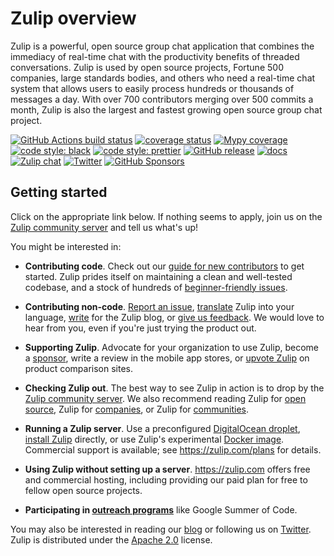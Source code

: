 # Zulip overview

Zulip is a powerful, open source group chat application that combines the
immediacy of real-time chat with the productivity benefits of threaded
conversations. Zulip is used by open source projects, Fortune 500 companies,
large standards bodies, and others who need a real-time chat system that
allows users to easily process hundreds or thousands of messages a day. With
over 700 contributors merging over 500 commits a month, Zulip is also the
largest and fastest growing open source group chat project.

[![GitHub Actions build status](https://github.com/zulip/zulip/actions/workflows/zulip-ci.yml/badge.svg)](https://github.com/zulip/zulip/actions/workflows/zulip-ci.yml?query=branch%3Amain)
[![coverage status](https://img.shields.io/codecov/c/github/zulip/zulip/main.svg)](https://codecov.io/gh/zulip/zulip)
[![Mypy coverage](https://img.shields.io/badge/mypy-100%25-green.svg)][mypy-coverage]
[![code style: black](https://img.shields.io/badge/code%20style-black-000000.svg)](https://github.com/psf/black)
[![code style: prettier](https://img.shields.io/badge/code_style-prettier-ff69b4.svg)](https://github.com/prettier/prettier)
[![GitHub release](https://img.shields.io/github/release/zulip/zulip.svg)](https://github.com/zulip/zulip/releases/latest)
[![docs](https://readthedocs.org/projects/zulip/badge/?version=latest)](https://zulip.readthedocs.io/en/latest/)
[![Zulip chat](https://img.shields.io/badge/zulip-join_chat-brightgreen.svg)](https://chat.zulip.org)
[![Twitter](https://img.shields.io/badge/twitter-@zulip-blue.svg?style=flat)](https://twitter.com/zulip)
[![GitHub Sponsors](https://img.shields.io/github/sponsors/zulip)](https://github.com/sponsors/zulip)

[mypy-coverage]: https://blog.zulip.org/2016/10/13/static-types-in-python-oh-mypy/

## Getting started

Click on the appropriate link below. If nothing seems to apply,
join us on the
[Zulip community server](https://zulip.com/developer-community/)
and tell us what's up!

You might be interested in:

- **Contributing code**. Check out our
  [guide for new contributors](https://zulip.readthedocs.io/en/latest/overview/contributing.html)
  to get started.  Zulip prides itself on maintaining a clean and
  well-tested codebase, and a stock of hundreds of
  [beginner-friendly issues][beginner-friendly].

- **Contributing non-code**.
  [Report an issue](https://zulip.readthedocs.io/en/latest/overview/contributing.html#reporting-issues),
  [translate](https://zulip.readthedocs.io/en/latest/translating/translating.html) Zulip
  into your language,
  [write](https://zulip.readthedocs.io/en/latest/overview/contributing.html#zulip-outreach)
  for the Zulip blog, or
  [give us feedback](https://zulip.readthedocs.io/en/latest/overview/contributing.html#user-feedback). We
  would love to hear from you, even if you're just trying the product out.

- **Supporting Zulip**. Advocate for your organization to use Zulip, become a [sponsor](https://github.com/sponsors/zulip), write a
  review in the mobile app stores, or
  [upvote Zulip](https://zulip.readthedocs.io/en/latest/overview/contributing.html#zulip-outreach) on
  product comparison sites.

- **Checking Zulip out**. The best way to see Zulip in action is to drop by
  the
  [Zulip community server](https://zulip.com/developer-community/). We
  also recommend reading Zulip for
  [open source](https://zulip.com/for/open-source/), Zulip for
  [companies](https://zulip.com/for/companies/), or Zulip for
  [communities](https://zulip.com/for/working-groups-and-communities/).

- **Running a Zulip server**. Use a preconfigured [DigitalOcean droplet](https://marketplace.digitalocean.com/apps/zulip),
  [install Zulip](https://zulip.readthedocs.io/en/stable/production/install.html)
  directly, or use Zulip's
  experimental [Docker image](https://zulip.readthedocs.io/en/latest/production/deployment.html#zulip-in-docker).
  Commercial support is available; see <https://zulip.com/plans> for details.

- **Using Zulip without setting up a server**. <https://zulip.com>
  offers free and commercial hosting, including providing our paid
  plan for free to fellow open source projects.

- **Participating in [outreach
  programs](https://zulip.readthedocs.io/en/latest/overview/contributing.html#outreach-programs)**
  like Google Summer of Code.

You may also be interested in reading our [blog](https://blog.zulip.org/) or
following us on [Twitter](https://twitter.com/zulip).
Zulip is distributed under the
[Apache 2.0](https://github.com/zulip/zulip/blob/main/LICENSE) license.

[beginner-friendly]: https://github.com/zulip/zulip/issues?q=is%3Aopen+is%3Aissue+label%3A%22good+first+issue%22
